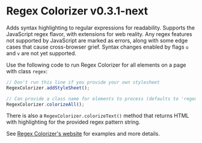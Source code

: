 ﻿# Regex Colorizer v0.3.1-next

Adds syntax highlighting to regular expressions for readability. Supports the JavaScript regex flavor, with extensions for web reality. Any regex features not supported by JavaScript are marked as errors, along with some edge cases that cause cross-browser grief. Syntax changes enabled by flags `u` and `v` are not yet supported.

Use the following code to run Regex Colorizer for all elements on a page with class `regex`:

```js
// Don't run this line if you provide your own stylesheet
RegexColorizer.addStyleSheet();

// Can provide a class name for elements to process (defaults to 'regex')
RegexColorizer.colorizeAll();
```

There is also a `RegexColorizer.colorizeText()` method that returns HTML with highlighting for the provided regex pattern string.

See [Regex Colorizer's website](https://stevenlevithan.com/regex/colorizer/) for examples and more details.

